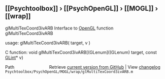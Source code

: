 ## [[Psychtoolbox]] &#8250; [[PsychOpenGL]] &#8250; [[MOGL]] &#8250; [[wrap]]

glMultiTexCoord3ivARB  Interface to [OpenGL](OpenGL) function glMultiTexCoord3ivARB  
  
usage:  glMultiTexCoord3ivARB( target, v )  
  
C function:  void glMultiTexCoord3ivARB[(GLenum]((GLenum) target, const [GLint](GLint)\* v)  




<div class="code_header" style="text-align:right;">
  <span style="float:left;">Path&nbsp;&nbsp;</span> <span class="counter">Retrieve <a href=
  "https://raw.github.com/Psychtoolbox-3/Psychtoolbox-3/beta/Psychtoolbox/PsychOpenGL/MOGL/wrap/glMultiTexCoord3ivARB.m">current version from GitHub</a> | View <a href=
  "https://github.com/Psychtoolbox-3/Psychtoolbox-3/commits/beta/Psychtoolbox/PsychOpenGL/MOGL/wrap/glMultiTexCoord3ivARB.m">changelog</a></span>
</div>
<div class="code">
  <code>Psychtoolbox/PsychOpenGL/MOGL/wrap/glMultiTexCoord3ivARB.m</code>
</div>

